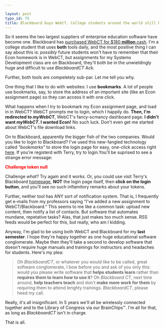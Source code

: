 ```yaml
---

layout: post
typo_id: 75
title: Blackboard buys WebCT. College students around the world still hate both.
---
```

So it seems the two largest suppliers of enterprise education software
have become one. Blackboard has [purchased WebCT for \$180 **million**
cash](http://investor.blackboard.com/phoenix.zhtml?c=177018&p=irol-newsArticle&ID=767025&highlight).
I'm a college student that uses **both** tools daily, and the most
positive thing I can say about this is: *possibly* future students won't
have to remember that their Econ homework is in WebCT, but assignments
for my Systems Development class are on Blackboard, they'll both be in
the unwieldingly huge and difficult to use *BlackboardCT* Ack.

Further, both tools are compeletely sub-par. Let me tell you why.

One thing that I like to do with websites: I use **bookmarks**. A lot of
people use bookmarks, say, to store the address of an important site
(like an Econ assignment page) so they can access it with one click.

What happens when I try to bookmark my Econ assignment page, and load in
in WebCT? WebCT prompts me to login, which I happily do. **Then, I'm
redirected to *myWebCT***, WebCT's fancy-scmancy dashboard page. **I
didn't want *myWebCT*. I wanted Econ!** No such luck. Don't even get me
started about WebCT's file download links.

On to Blackboard, apparently the bigger fish of the two companies. Would
you like to login to Blackboard? I've used this new-fangled technology
called *"bookmarks"* to store the login page for easy, one-click access
right [here](http://terry.blackboard.com/webapps/login). If you're
registerd with Terry, try to login.You'll be suprised to see a strange
error message:

**<span style="color:red;">Challenge token null</span>**

Challenge *what*? Try again and it works. Or, you could use visit
Terry's Blackboard [homepage](http://terry.blackboard.com/), **NOT** the
login page itself, then **click on the login button**, and you'll see no
such inflamitory remarks about your tokens.

Further, neither tool has ANY sort of notification system. That is, I
frequently get e-mails from my professors saying "I've added a new
assignment to WebCT/Blackboard." This seems to me like a common task:
upload new content, then notify a list of contacts. But software that
automates mundane, repetative tasks? Alas, that just makes too much
sense. RSS feeds would be perfect for this, but really, who am I
kidding.

Anyway, I'm glad to be using both WebCT and Blackboard for my **last
semester**. I hope they're happy together as one huge educational
software conglomerate. Maybe then they'll take a second to develop
software that doesn't require huge manuals and trainings for instructors
and headaches for students. Here's my plea:

> Oh *BlackboardCT*, or whatever you would like to be called, great
> software conglomerate, I bow before you and ask of you only this:
> would you please write software that **helps students learn** rather
> than **requires them to learn how to use it**? Oh *Blackboard CT*,
> next time around, **help teachers teach** and don't **make more work
> for them** by requiring them to attend lenghty trainings.
> *BlackboardCT*, please heed my call.

Really, it's all insignificant. In 5 years we'll all be wirelessly
connected together and to the Library of Congress via our BrainChips™.
I'm all for that, as long as *BlackboardCT* isn't in charge.

That is all.
